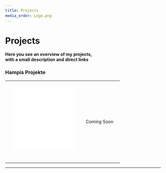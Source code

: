 ```yaml
---
title: Projects
media_order: Logo.png
---
```


# Projects
**Here you see an overview of my projects,<br/>with a small description and direct links**

### Hampis Projekte

| | | |
|-|-|-|
| ![](HampisProjekte.png) <br/> &nbsp; | Coming Soon |

---

<style>
img {
    max-width: 200px;
    height: auto;
    margin: 20px;
}
</style>
